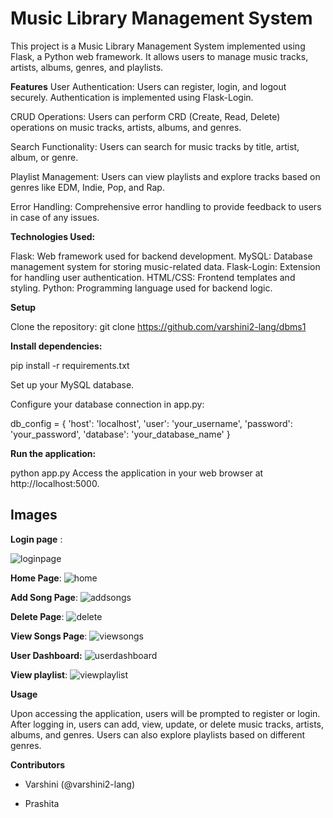 # Music Library Management System


This project is a Music Library Management System implemented using Flask, a Python web framework. It allows users to manage music tracks, artists, albums, genres, and playlists.

**Features**
User Authentication: Users can register, login, and logout securely. Authentication is implemented using Flask-Login.

CRUD Operations: Users can perform CRD (Create, Read, Delete) operations on music tracks, artists, albums, and genres.

Search Functionality: Users can search for music tracks by title, artist, album, or genre.

Playlist Management: Users can view playlists and explore tracks based on genres like EDM, Indie, Pop, and Rap.

Error Handling: Comprehensive error handling to provide feedback to users in case of any issues.

**Technologies Used:**

Flask: Web framework used for backend development.
MySQL: Database management system for storing music-related data.
Flask-Login: Extension for handling user authentication.
HTML/CSS: Frontend templates and styling.
Python: Programming language used for backend logic.


**Setup**

Clone the repository:
git clone https://github.com/varshini2-lang/dbms1

**Install dependencies:**

pip install -r requirements.txt

Set up your MySQL database. 

Configure your database connection in app.py:


db_config = {
    'host': 'localhost', 
    'user': 'your_username',
    'password': 'your_password',
    'database': 'your_database_name'
}


**Run the application:**


python app.py
Access the application in your web browser at http://localhost:5000.

## Images
**Login page** :

![loginpage](https://github.com/varshini2-lang/dbms1/assets/145186068/eeae978c-67b9-4c0e-8c70-a361f4a1b158)

**Home Page**:
![home](https://github.com/varshini2-lang/dbms1/assets/145186068/0772fbba-273f-46e2-917b-1ddcb2000c0b) 

**Add Song Page**:
![addsongs](https://github.com/varshini2-lang/dbms1/assets/145186068/63fe40e4-1d82-4498-9b88-bcf4f571f4b4)

**Delete Page**:
![delete](https://github.com/varshini2-lang/dbms1/assets/145186068/4e0c6885-650f-4e8e-be2e-566e0fc641f9)

**View Songs Page**:
![viewsongs](https://github.com/varshini2-lang/dbms1/assets/145186068/c9fdbf1c-0980-4689-88e1-657df1a2c876)

**User Dashboard:**
![userdashboard](https://github.com/varshini2-lang/dbms1/assets/145186068/18a0e4c1-32fd-4ab6-bf39-7f208d1085e4)

**View playlist**:
![viewplaylist](https://github.com/varshini2-lang/dbms1/assets/145186068/1ddd362f-1d07-46d3-b64b-a4d6b9c84e6c)

**Usage**

Upon accessing the application, users will be prompted to register or login.
After logging in, users can add, view, update, or delete music tracks, artists, albums, and genres.
Users can also explore playlists based on different genres.

**Contributors**

- Varshini (@varshini2-lang)
* Prashita 
 
